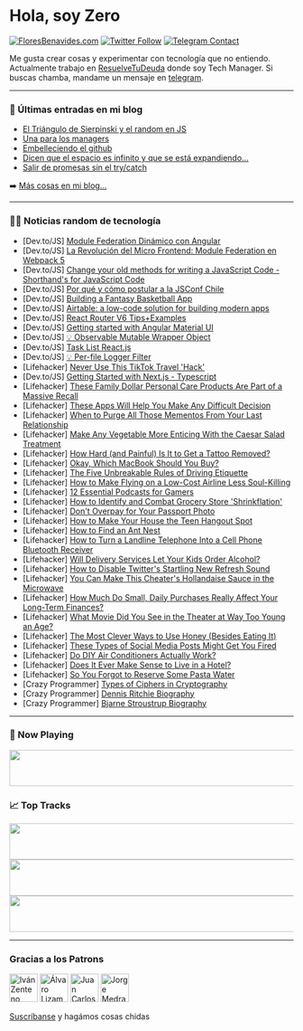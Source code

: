 # Hola, soy Zero

[![FloresBenavides.com](https://img.shields.io/website?down_message=oops&label=MiBlog&style=for-the-badge&up_message=online&url=https%3A%2F%2Ffloresbenavides.com)](https://floresbenavides.com) [![Twitter Follow](https://img.shields.io/twitter/follow/ZeroDragon?color=%231DA1F2&label=Follow&logo=twitter&logoColor=ffffff&style=for-the-badge)](https://twitter.com/zerodragon) [![Telegram Contact](https://img.shields.io/badge/escr%C3%ADbeme-ZeroDragon-%2326A5E4?style=for-the-badge&logo=telegram)](https://t.me/zerodragon)

Me gusta crear cosas y experimentar con tecnología que no entiendo.
Actualmente trabajo en [ResuelveTuDeuda](http://github.com/resuelve) donde soy Tech Manager.
Si buscas chamba, mandame un mensaje en [telegram](https://t.me/zerodragon).

---

### 📕 Últimas entradas en mi blog
<!-- BLOG-POST-LIST:START -->
- [El Triángulo de Sierpinski y el random en JS](https://floresbenavides.com/el-triangulo-de-sierpinski-y-el-random-en-js/)
- [Una para los managers](https://floresbenavides.com/una-para-los-managers/)
- [Embelleciendo el github](https://floresbenavides.com/embelleciendo-el-github/)
- [Dicen que el espacio es infinito y que se está expandiendo…](https://floresbenavides.com/dicen-que-el-espacio-es-infinito-y-que-se-esta-expandiendo/)
- [Salir de promesas sin el try/catch](https://floresbenavides.com/salir-de-promesas-sin-el-try-catch/)
<!-- BLOG-POST-LIST:END -->

➡️ [Más cosas en mi blog...](https://floresbenavides.com)

---

### 👨‍💻 Noticias random de tecnología
<!-- TECH-POSTS:START -->
- [Dev.to/JS] [Module Federation Dinámico con Angular](https://dev.to/ngcontent/module-federation-dinamico-con-angular-4go1)
- [Dev.to/JS] [La Revolución del Micro Frontend: Module Federation en Webpack 5](https://dev.to/ngcontent/la-revolucion-del-micro-frontend-module-federation-en-webpack-5-1jl5)
- [Dev.to/JS] [Change your old methods for writing a JavaScript Code - Shorthand&#39;s for JavaScript Code](https://dev.to/devsimc/change-your-old-methods-for-writing-a-javascript-code-shorthands-for-javascript-code-4bcl)
- [Dev.to/JS] [Por qué y cómo postular a la JSConf Chile](https://dev.to/jsconfcl/por-que-y-como-postular-a-la-jsconf-chile-1meb)
- [Dev.to/JS] [Building a Fantasy Basketball App](https://dev.to/lucvankerkvoort/building-a-fantasy-basketball-app-4i24)
- [Dev.to/JS] [Airtable: a low-code solution for building modern apps](https://dev.to/asayerio_techblog/airtable-a-low-code-solution-for-building-modern-apps-217a)
- [Dev.to/JS] [React Router V6 Tips+Examples](https://dev.to/kyle12jung/react-router-v6-tipsexamples-3egk)
- [Dev.to/JS] [Getting started with Angular Material UI](https://dev.to/asayerio_techblog/getting-started-with-angular-material-ui-207o)
- [Dev.to/JS] [💡 Observable Mutable Wrapper Object](https://dev.to/jcbhmr/observable-mutable-wrapper-object-4e26)
- [Dev.to/JS] [Task List React.js](https://dev.to/jesusalbarca/task-list-reactjs-4f67)
- [Dev.to/JS] [💡 Per-file Logger Filter](https://dev.to/jcbhmr/per-file-logger-filter-p43)
- [Lifehacker] [Never Use This TikTok Travel &#39;Hack&#39;](https://lifehacker.com/never-use-this-tiktok-travel-hack-1849333796)
- [Dev.to/JS] [Getting Started with Next.js - Typescript](https://dev.to/abdulwaqar844/getting-started-with-nextjs-typescript-68i)
- [Lifehacker] [These Family Dollar Personal Care Products Are Part of a Massive Recall](https://lifehacker.com/these-family-dollar-personal-care-products-are-part-of-1849334059)
- [Lifehacker] [These Apps Will Help You Make Any Difficult Decision](https://lifehacker.com/these-apps-will-help-you-make-any-difficult-decision-1849334264)
- [Lifehacker] [When to Purge All Those Mementos From Your Last Relationship](https://lifehacker.com/when-to-purge-all-those-mementos-from-your-last-relatio-1849200671)
- [Lifehacker] [Make Any Vegetable More Enticing With the Caesar Salad Treatment](https://lifehacker.com/make-any-vegetable-more-enticing-with-the-caesar-salad-1849332871)
- [Lifehacker] [How Hard &lpar;and Painful&rpar; Is It to Get a Tattoo Removed?](https://lifehacker.com/how-hard-and-painful-is-it-to-get-a-tattoo-removed-1849333285)
- [Lifehacker] [Okay, Which MacBook Should You Buy?](https://lifehacker.com/okay-which-macbook-should-you-buy-1849330413)
- [Lifehacker] [The Five Unbreakable Rules of Driving Etiquette](https://lifehacker.com/the-five-unbreakable-rules-of-driving-etiquette-1849333282)
- [Lifehacker] [How to Make Flying on a Low-Cost Airline Less Soul-Killing](https://lifehacker.com/how-to-make-flying-on-a-low-cost-airline-less-soul-kill-1849331060)
- [Lifehacker] [12 Essential Podcasts for Gamers](https://lifehacker.com/12-of-the-best-video-game-podcasts-1849333059)
- [Lifehacker] [How to Identify and Combat Grocery Store &#39;Shrinkflation&#39;](https://lifehacker.com/how-to-identify-and-deal-with-grocery-store-shrinkflati-1849332746)
- [Lifehacker] [Don&#39;t Overpay for Your Passport Photo](https://lifehacker.com/dont-overpay-for-your-passport-photo-1849332419)
- [Lifehacker] [How to Make Your House the Teen Hangout Spot](https://lifehacker.com/how-to-make-your-house-the-teen-hangout-spot-1849326989)
- [Lifehacker] [How to Find an Ant Nest](https://lifehacker.com/how-to-find-an-ant-nest-1849331778)
- [Lifehacker] [How to Turn a Landline Telephone Into a Cell Phone Bluetooth Receiver](https://lifehacker.com/how-to-turn-a-landline-telephone-into-a-cell-phone-blue-1849329883)
- [Lifehacker] [Will Delivery Services Let Your Kids Order Alcohol?](https://lifehacker.com/will-delivery-services-let-your-kids-order-alcohol-1849328630)
- [Lifehacker] [How to Disable Twitter&#39;s Startling New Refresh Sound](https://lifehacker.com/how-to-disable-twitters-startling-new-refresh-sound-1849327818)
- [Lifehacker] [You Can Make This Cheater&#39;s Hollandaise Sauce in the Microwave](https://lifehacker.com/you-can-make-this-cheaters-hollandaise-sauce-in-the-mic-1849328593)
- [Lifehacker] [How Much Do Small, Daily Purchases Really Affect Your Long-Term Finances?](https://lifehacker.com/how-much-do-small-daily-purchases-really-affect-your-l-1849328048)
- [Lifehacker] [What Movie Did You See in the Theater at Way Too Young an Age?](https://lifehacker.com/what-movie-did-you-see-in-the-theater-at-way-too-young-1849328440)
- [Lifehacker] [The Most Clever Ways to Use Honey &lpar;Besides Eating It&rpar;](https://lifehacker.com/the-most-clever-ways-to-use-honey-besides-eating-it-1849329120)
- [Lifehacker] [These Types of Social Media Posts Might Get You Fired](https://lifehacker.com/these-types-of-social-media-posts-might-get-you-fired-1849328785)
- [Lifehacker] [Do DIY Air Conditioners Actually Work?](https://lifehacker.com/do-diy-air-conditioners-actually-work-1849327468)
- [Lifehacker] [Does It Ever Make Sense to Live in a Hotel?](https://lifehacker.com/does-it-ever-make-sense-to-live-in-a-hotel-1849326755)
- [Lifehacker] [So You Forgot to Reserve Some Pasta Water](https://lifehacker.com/so-you-forgot-to-reserve-some-pasta-water-1849327454)
- [Crazy Programmer] [Types of Ciphers in Cryptography](https://www.thecrazyprogrammer.com/2022/07/types-of-ciphers-in-cryptography.html)
- [Crazy Programmer] [Dennis Ritchie Biography](https://www.thecrazyprogrammer.com/2022/07/dennis-ritchie-biography.html)
- [Crazy Programmer] [Bjarne Stroustrup Biography](https://www.thecrazyprogrammer.com/2022/07/bjarne-stroustrup-biography.html)<!-- TECH-POSTS:END -->

---

### 🎵 Now Playing
<a href="https://spotify-now-playing-dun.vercel.app/now-playing?open"><img src="https://spotify-now-playing-dun.vercel.app/now-playing" width="540" height="64"></a>

### 📈 Top Tracks
<a href="https://spotify-now-playing-dun.vercel.app/top-tracks?i=1&open"><img src="https://spotify-now-playing-dun.vercel.app/top-tracks?i=1" width="540" height="64"></a>
<a href="https://spotify-now-playing-dun.vercel.app/top-tracks?i=2&open"><img src="https://spotify-now-playing-dun.vercel.app/top-tracks?i=2" width="540" height="64"></a>
<a href="https://spotify-now-playing-dun.vercel.app/top-tracks?i=3&open"><img src="https://spotify-now-playing-dun.vercel.app/top-tracks?i=3" width="540" height="64"></a>

---

### Gracias a los Patrons
[<img src="https://avatars.githubusercontent.com/u/243380?v=4" alt="Iván Zenteno" width="50px">](https://github.com/k001) [<img src="https://avatars.githubusercontent.com/u/19955639?v=4" alt="Álvaro Lizama" width="50px">](https://github.com/alvarolizama) [<img src="https://avatars.githubusercontent.com/u/2718753?v=4" alt="Juan Carlos Ruiz" width="50px">](https://github.com/JuanCrg90) [<img src="https://avatars.githubusercontent.com/u/37025?v=4" alt="Jorge Medrano" width="50px">](https://github.com/h1pp1e) 

[Suscríbanse](https://www.patreon.com/zerodragon) y hagámos cosas chidas
